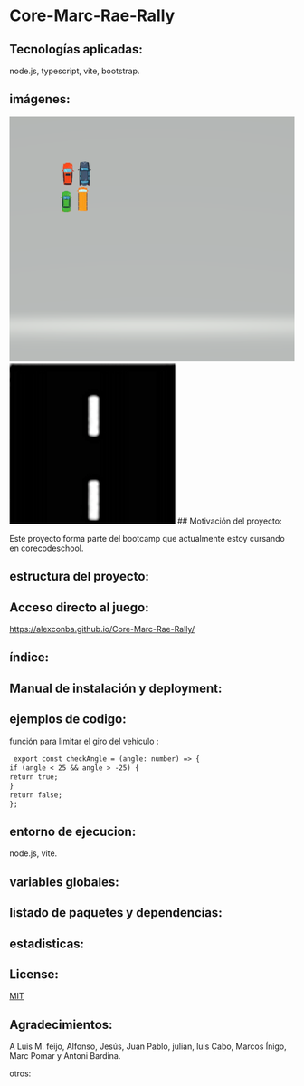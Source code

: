 # Core-Marc-Rae-Rally

## Tecnologías aplicadas:

node.js, typescript, vite, bootstrap.

## imágenes:

<img src="./src/sprites/carros.png">
<img src="./src/sprites/road.png">
## Motivación del proyecto:

Este proyecto forma parte del bootcamp que actualmente estoy cursando en corecodeschool.

## estructura del proyecto:

## Acceso directo al juego:

https://alexconba.github.io/Core-Marc-Rae-Rally/

## índice:

## Manual de instalación y deployment:

## ejemplos de codigo:

función para limitar el giro del vehiculo :

```
 export const checkAngle = (angle: number) => {
if (angle < 25 && angle > -25) {
return true;
}
return false;
};

```

## entorno de ejecucion:

node.js, vite.

## variables globales:

## listado de paquetes y dependencias:

## estadisticas:

## License:

[MIT](https://choosealicense.com/licenses/mit/)

## Agradecimientos:

A Luis M. feijo, Alfonso, Jesús, Juan Pablo, julian, luis Cabo, Marcos Ínigo, Marc Pomar y Antoni Bardina.

otros:
